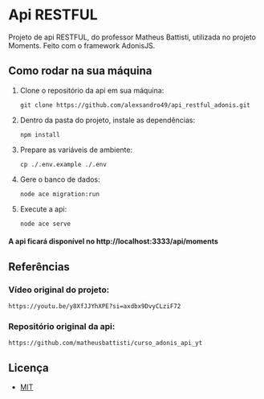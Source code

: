 # Api RESTFUL
Projeto de api RESTFUL, do professor Matheus Battisti, utilizada no projeto Moments. Feito com o framework AdonisJS.

## Como rodar na sua máquina
1. Clone o repositório da api em sua máquina:
   ```
   git clone https://github.com/alexsandro49/api_restful_adonis.git
   ```
2. Dentro da pasta do projeto, instale as dependências:
   ```
   npm install
   ```
3. Prepare as variáveis de ambiente:
   ```
   cp ./.env.example ./.env
   ```
4. Gere o banco de dados:
   ```
   node ace migration:run
   ```
5. Execute a api:
   ```
   node ace serve
   ```

#### A api ficará disponível no http://localhost:3333/api/moments


## Referências
### Vídeo original do projeto:
   ```
   https://youtu.be/y8XfJJYhXPE?si=axdbx9DvyCLziF72
   ```
### Repositório original da api:
   ```
   https://github.com/matheusbattisti/curso_adonis_api_yt
   ```

## Licença
- [MIT](https://github.com/alexsandro49/api_restful_adonis/blob/main/LICENSE)
